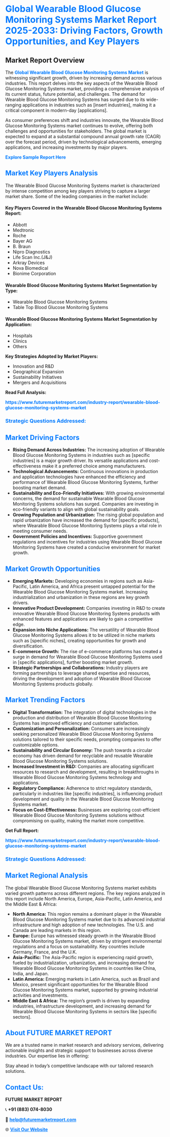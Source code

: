 <h1 style="color: #007BFF;">Global Wearable Blood Glucose Monitoring Systems Market Report 2025-2033: Driving Factors, Growth Opportunities, and Key Players</h1>

<section id="overview">
<h2>Market Report Overview</h2>
<p>The <a href="https://www.futuremarketreport.com/industry-report/wearable-blood-glucose-monitoring-systems-market" style="color: #007BFF; text-decoration: none;"><strong>Global Wearable Blood Glucose Monitoring Systems Market</strong></a> is witnessing significant growth, driven by increasing demand across various industries. This report delves into the key aspects of the Wearable Blood Glucose Monitoring Systems market, providing a comprehensive analysis of its current status, future potential, and challenges. The demand for Wearable Blood Glucose Monitoring Systems has surged due to its wide-ranging applications in industries such as [insert industries], making it a critical component in modern-day [applications].</p>
<p>As consumer preferences shift and industries innovate, the Wearable Blood Glucose Monitoring Systems market continues to evolve, offering both challenges and opportunities for stakeholders. The global market is expected to expand at a substantial compound annual growth rate (CAGR) over the forecast period, driven by technological advancements, emerging applications, and increasing investments by major players.</p>
</section>

<section id="overview">
<p><a href="https://www.futuremarketreport.com/request-sample/reportId=36153" style="color: #007BFF; text-decoration: none;"><strong>Explore Sample Report Here</strong></a></p>
</section>

<section id="key-players">
<h2 style="color: #007BFF;">Market Key Players Analysis</h2>
<p>The Wearable Blood Glucose Monitoring Systems market is characterized by intense competition among key players striving to capture a larger market share. Some of the leading companies in the market include:</p>
<h4>Key Players Covered in the Wearable Blood Glucose Monitoring Systems Report:</h4>
<ul><li>Abbott</li><li>Medtronic</li><li>Roche</li><li>Bayer AG</li><li>B. Braun</li><li>Nipro Diagnostics</li><li>Life Scan Inc.(J&amp;J)</li><li>Arkray Devices</li><li>Nova Biomedical</li><li>Bionime Corporation</li></ul>
<h4>Wearable Blood Glucose Monitoring Systems Market Segmentation by Type:</h4>
<ul><li>Wearable Blood Glucose Monitoring Systems</li><li>Table Top Blood Glucose Monitoring Systems</li></ul>

<h4>Wearable Blood Glucose Monitoring Systems Market Segmentation by Application:</h4>
<ul><li>Hospitals</li><li>Clinics</li><li>Others</li></ul>
<p><strong>Key Strategies Adopted by Market Players:</strong></p>
<ul>
<li>Innovation and R&D</li>
<li>Geographical Expansion</li>
<li>Sustainability Initiatives</li>
<li>Mergers and Acquisitions</li>
</ul>
</section>

<section>
<p><strong>Read Full Analysis: </strong></p><a href="https://www.futuremarketreport.com/industry-report/wearable-blood-glucose-monitoring-systems-market" style="color: #007BFF; text-decoration: none;"><strong>https://www.futuremarketreport.com/industry-report/wearable-blood-glucose-monitoring-systems-market</strong></a>
<h3 style="color: #007BFF;">Strategic Questions Addressed:</h3>
</section>

<section id="driving-factors">
<h2 style="color: #007BFF;">Market Driving Factors</h2>
<ul>
<li><strong>Rising Demand Across Industries:</strong> The increasing adoption of Wearable Blood Glucose Monitoring Systems in industries such as [specific industries] is a major growth driver. Its versatile applications and cost-effectiveness make it a preferred choice among manufacturers.</li>
<li><strong>Technological Advancements:</strong> Continuous innovations in production and application technologies have enhanced the efficiency and performance of Wearable Blood Glucose Monitoring Systems, further boosting market demand.</li>
<li><strong>Sustainability and Eco-Friendly Initiatives:</strong> With growing environmental concerns, the demand for sustainable Wearable Blood Glucose Monitoring Systems solutions has surged. Companies are investing in eco-friendly variants to align with global sustainability goals.</li>
<li><strong>Growing Population and Urbanization:</strong> The rising global population and rapid urbanization have increased the demand for [specific products], where Wearable Blood Glucose Monitoring Systems plays a vital role in meeting consumer needs.</li>
<li><strong>Government Policies and Incentives:</strong> Supportive government regulations and incentives for industries using Wearable Blood Glucose Monitoring Systems have created a conducive environment for market growth.</li>
</ul>
</section>

<section id="growth-opportunities">
<h2 style="color: #007BFF;">Market Growth Opportunities</h2>
<ul>
<li><strong>Emerging Markets:</strong> Developing economies in regions such as Asia-Pacific, Latin America, and Africa present untapped potential for the Wearable Blood Glucose Monitoring Systems market. Increasing industrialization and urbanization in these regions are key growth drivers.</li>
<li><strong>Innovative Product Development:</strong> Companies investing in R&D to create innovative Wearable Blood Glucose Monitoring Systems products with enhanced features and applications are likely to gain a competitive edge.</li>
<li><strong>Expansion into Niche Applications:</strong> The versatility of Wearable Blood Glucose Monitoring Systems allows it to be utilized in niche markets such as [specific niches], creating opportunities for growth and diversification.</li>
<li><strong>E-commerce Growth:</strong> The rise of e-commerce platforms has created a surge in demand for Wearable Blood Glucose Monitoring Systems used in [specific applications], further boosting market growth.</li>
<li><strong>Strategic Partnerships and Collaborations:</strong> Industry players are forming partnerships to leverage shared expertise and resources, driving the development and adoption of Wearable Blood Glucose Monitoring Systems products globally.</li>
</ul>
</section>

<section id="trending-factors">
<h2 style="color: #007BFF;">Market Trending Factors</h2>
<ul>
<li><strong>Digital Transformation:</strong> The integration of digital technologies in the production and distribution of Wearable Blood Glucose Monitoring Systems has improved efficiency and customer satisfaction.</li>
<li><strong>Customization and Personalization:</strong> Consumers are increasingly seeking personalized Wearable Blood Glucose Monitoring Systems solutions tailored to their specific needs, prompting companies to offer customizable options.</li>
<li><strong>Sustainability and Circular Economy:</strong> The push towards a circular economy has driven demand for recyclable and reusable Wearable Blood Glucose Monitoring Systems solutions.</li>
<li><strong>Increased Investment in R&D:</strong> Companies are allocating significant resources to research and development, resulting in breakthroughs in Wearable Blood Glucose Monitoring Systems technology and applications.</li>
<li><strong>Regulatory Compliance:</strong> Adherence to strict regulatory standards, particularly in industries like [specific industries], is influencing product development and quality in the Wearable Blood Glucose Monitoring Systems market.</li>
<li><strong>Focus on Cost-Effectiveness:</strong> Businesses are exploring cost-efficient Wearable Blood Glucose Monitoring Systems solutions without compromising on quality, making the market more competitive.</li>
</ul>
</section>

<section>
<p><strong>Get Full Report: </strong></p><a href="https://www.futuremarketreport.com/industry-report/wearable-blood-glucose-monitoring-systems-market" style="color: #007BFF; text-decoration: none;"><strong>https://www.futuremarketreport.com/industry-report/wearable-blood-glucose-monitoring-systems-market</strong></a>
<h3 style="color: #007BFF;">Strategic Questions Addressed:</h3>
</section>


<section id="regional-analysis">
<h2 style="color: #007BFF;">Market Regional Analysis</h2>
<p>The global Wearable Blood Glucose Monitoring Systems market exhibits varied growth patterns across different regions. The key regions analyzed in this report include North America, Europe, Asia-Pacific, Latin America, and the Middle East & Africa:</p>
<ul>
<li><strong>North America:</strong> This region remains a dominant player in the Wearable Blood Glucose Monitoring Systems market due to its advanced industrial infrastructure and high adoption of new technologies. The U.S. and Canada are leading markets in this region.</li>
<li><strong>Europe:</strong> Europe has witnessed steady growth in the Wearable Blood Glucose Monitoring Systems market, driven by stringent environmental regulations and a focus on sustainability. Key countries include Germany, France, and the U.K.</li>
<li><strong>Asia-Pacific:</strong> The Asia-Pacific region is experiencing rapid growth, fueled by industrialization, urbanization, and increasing demand for Wearable Blood Glucose Monitoring Systems in countries like China, India, and Japan.</li>
<li><strong>Latin America:</strong> Emerging markets in Latin America, such as Brazil and Mexico, present significant opportunities for the Wearable Blood Glucose Monitoring Systems market, supported by growing industrial activities and investments.</li>
<li><strong>Middle East & Africa:</strong> The region’s growth is driven by expanding industries, infrastructure development, and increasing demand for Wearable Blood Glucose Monitoring Systems in sectors like [specific sectors].</li>
</ul>
</section>

<footer>
<h2 style="color: #007BFF;">About FUTURE MARKET REPORT</h2>
<p>We are a trusted name in market research and advisory services, delivering actionable insights and strategic support to businesses across diverse industries. Our expertise lies in offering:</p>

<p>Stay ahead in today’s competitive landscape with our tailored research solutions.</p>

<h2 style="color: #007BFF;">Contact Us:</h2>
<p><strong>FUTURE MARKET REPORT</strong></p>
<p>📞 <strong>+91 (883) 074-8030</strong></p>
<p>📧 <strong><a href="mailto:help@futuremarketreport.com" style="color: #007BFF;">help@futuremarketreport.com</a></strong></p>
<p>🌐 <strong><a href="https://www.futuremarketreport.com/" style="color: #007BFF;">Visit Our Website</a></strong></p>
</footer>